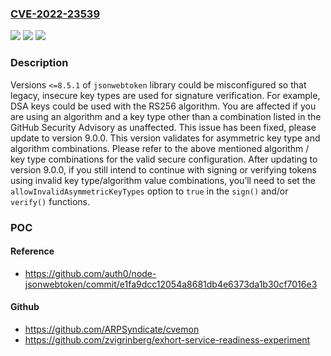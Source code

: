 ### [CVE-2022-23539](https://cve.mitre.org/cgi-bin/cvename.cgi?name=CVE-2022-23539)
![](https://img.shields.io/static/v1?label=Product&message=node-jsonwebtoken&color=blue)
![](https://img.shields.io/static/v1?label=Version&message=%3D%20%3C%3D%208.5.1%20&color=brighgreen)
![](https://img.shields.io/static/v1?label=Vulnerability&message=CWE-327%3A%20Use%20of%20a%20Broken%20or%20Risky%20Cryptographic%20Algorithm&color=brighgreen)

### Description

Versions `<=8.5.1` of `jsonwebtoken` library could be misconfigured so that legacy, insecure key types are used for signature verification. For example, DSA keys could be used with the RS256 algorithm. You are affected if you are using an algorithm and a key type other than a combination listed in the GitHub Security Advisory as unaffected. This issue has been fixed, please update to version 9.0.0. This version validates for asymmetric key type and algorithm combinations. Please refer to the above mentioned algorithm / key type combinations for the valid secure configuration. After updating to version 9.0.0, if you still intend to continue with signing or verifying tokens using invalid key type/algorithm value combinations, you’ll need to set the `allowInvalidAsymmetricKeyTypes` option  to `true` in the `sign()` and/or `verify()` functions.

### POC

#### Reference
- https://github.com/auth0/node-jsonwebtoken/commit/e1fa9dcc12054a8681db4e6373da1b30cf7016e3

#### Github
- https://github.com/ARPSyndicate/cvemon
- https://github.com/zvigrinberg/exhort-service-readiness-experiment

